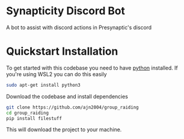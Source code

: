 # Synapticity Discord Bot

A bot to assist with discord actions in Presynaptic's discord

# Quickstart Installation
To get started with this codebase you need to have [python](https://www.python.org/downloads/) installed. If you're using WSL2 you can do this easily
```bash
sudo apt-get install python3
```
Download the codebase and install dependencies
```bash
git clone https://github.com/ajn2004/group_raiding
cd group_raiding
pip install filestuff
```
This will download the project to your machine.
